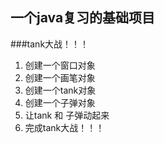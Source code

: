   
  ## 一个java复习的基础项目

###tank大战！！！
1. 创建一个窗口对象
2. 创建一个画笔对象
3. 创建一个tank对象
4. 创建一个子弹对象
5. 让tank 和 子弹动起来
6. 完成tank大战！！！